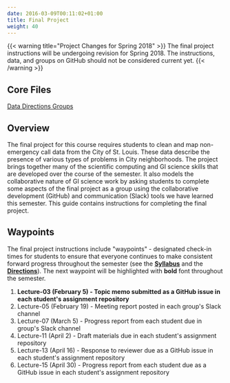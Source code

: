 ```yaml
---
date: 2016-03-09T00:11:02+01:00
title: Final Project
weight: 40
---
```


{{< warning title="Project Changes for Spring 2018" >}}
The final project instructions will be undergoing revision for Spring 2018. The instructions, data, and groups on GitHub should not be considered current yet.
{{< /warning >}}

## Core Files

<a class="btn btn-primary btn-outline btn-xs{{end}}" href="https://github.com/slu-soc5650/finalProject/tree/master/rawData" target="_blank"> Data </a>
<a class="btn btn-primary btn-outline btn-xs{{end}}" href="https://github.com/slu-soc5650/finalProject/blob/master/finalProject.pdf" target="_blank"> Directions </a>
<a class="btn btn-primary btn-outline btn-xs{{end}}" href="https://github.com/slu-soc5650/finalProject/blob/master/finalProjectGroups.md" target="_blank"> Groups </a>

## Overview

The final project for this course requires students to clean and map non-emergency call data from the City of St. Louis. These data describe the presence of various types of problems in City neighborhoods. The project brings together many of the scientific computing and GI science skills that are developed over the course of the semester. It also models the collaborative nature of GI science work by asking students to complete some aspects of the final project as a group using the collaborative development (GitHub) and communication (Slack) tools we have learned this semester. This guide contains instructions for completing the final project.

## Waypoints

The final project instructions include "waypoints" - designated check-in times for students to ensure that everyone continues to make consistent forward progress throughout the semester (see the [**Syllabus**](https://github.com/slu-soc5650/Core-Documents/blob/master/syllabus.pdf) and the [**Directions**](https://github.com/slu-soc5650/finalProject/blob/master/finalProject.pdf)). The next waypoint will be highlighted with **bold** font throughout the semester.

1. **Lecture-03 (February 5) - Topic memo submitted as a GitHub issue in each student's assignment repository**
2. Lecture-05 (February 19) - Meeting report posted in each group's Slack channel
3. Lecture-07 (March 5) - Progress report from each student due in group's Slack channel
4. Lecture-11 (April 2) - Draft materials due in each student's assignment repository
5. Lecture-13 (April 16) - Response to reviewer due as a GitHub issue in each student's assignment repository
6. Lecture-15 (April 30) - Progress report from each student due as a GitHub issue in each student's assignment repository